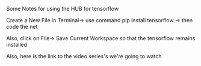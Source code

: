 Some Notes for using the HUB for tensorflow

Create a New File in Terminal-> use command pip install tensorflow -> then code the net

Also, click on File-> Save Current Workspace so that the tensorflow remains installed


Also, here is the link to the video series's we're going to watch

